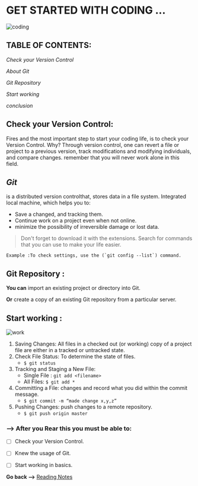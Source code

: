 # GET STARTED WITH CODING ...

![coding](https://miro.medium.com/max/2800/1*cHjv2c-OLqfwIp0MY_NxWw.png)


## TABLE OF CONTENTS: 
*Check your Version Control*

*About Git*

*Git Repository*

*Start working*

*conclusion*



## **Check your Version Control:**
Fires and the most important step to start your coding life, is to check your Version Control. Why?
Through version control, one can revert a file or project to a previous version, track modifications and modifying individuals, and compare changes. remember that you will never work alone in this field.

## ***Git*** 

is a distributed version controlthat, stores data in a file system. Integrated local machine, which helps you to:
* Save a changed, and tracking them.
* Continue work on a project even when not online.
* minimize the possibility of irreversible damage or lost data.


>Don't forget to download it with the extensions.
Search for commands that you can use to make your life easier.

```
Example :To check settings, use the (`git config --list`) command.
```

## **Git Repository :**
**You can** import an existing project or directory into Git.

**Or** create a copy of an existing Git repository from a particular server.

## **Start working :**
![work](https://blog.udemy.com/wp-content/uploads/2015/08/image036.png)



1. Saving Changes: All files in a checked out (or working) copy of a project file are either in a tracked or untracked state.
2. Check File Status: To determine the state of files.
   * `$ git status`
3. Tracking and Staging a New File:
   * Single File : `git add <filename>`
   * All Files: `$ git add *`
4. Committing a File: changes and record what you did within the commit message.
   * `$ git commit -m “made change x,y,z”`
5. Pushing Changes: push changes to a remote repository.
   * `$ git push origin master`


### --> After you Rear this you must be able to:
- [ ] Check your Version Control.
- [ ] Knew the usage of Git.
- [ ] Start working in basics.


**Go back -->** [Reading Notes](https://aseel-dweedar.github.io/reading-notes/)